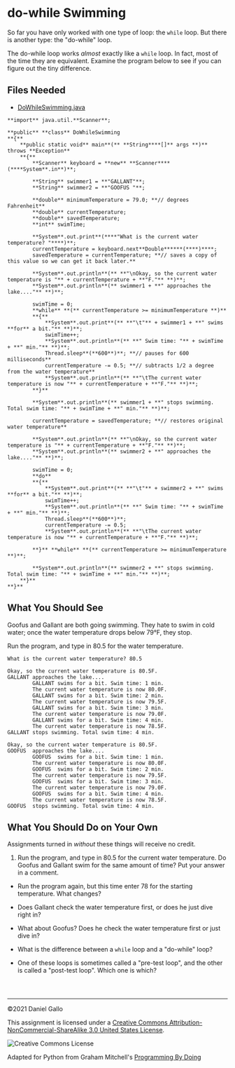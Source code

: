 # do-while Swimming


So far you have only worked with one type of loop: the `while`
loop. But there is another type: the "do-while" loop.


The do-while loop works *almost* exactly like a
`while` loop. In fact, most of the time they
are equivalent. Examine the program below to see if you can figure
out the tiny difference.


## Files Needed


* [DoWhileSwimming.java](examples/DoWhileSwimming.java)



```
**import** java.util.**Scanner**;

**public** **class** DoWhileSwimming
**{**
    **public static void** main**(** **String****[]** args **)** throws **Exception**
    **{**
        **Scanner** keyboard = **new** **Scanner****(****System**.in**)**;

        **String** swimmer1 = **"GALLANT"**;
        **String** swimmer2 = **"GOOFUS "**;

        **double** minimumTemperature = 79.0; **// degrees Fahrenheit**
        **double** currentTemperature;
        **double** savedTemperature;
        **int** swimTime;

        **System**.out.print**(****"What is the current water temperature? "****)**;
        currentTemperature = keyboard.next**Double******(****)****;
        savedTemperature = currentTemperature; **// saves a copy of this value so we can get it back later.**

        **System**.out.println**(** **"\nOkay, so the current water temperature is "** + currentTemperature + **"F."** **)**;
        **System**.out.println**(** swimmer1 + **" approaches the lake...."** **)**;

        swimTime = 0;
        **while** **(** currentTemperature >= minimumTemperature **)**
        **{**
            **System**.out.print**(** **"\t"** + swimmer1 + **" swims **for** a bit."** **)**;
            swimTime++;
            **System**.out.println**(** **" Swim time: "** + swimTime + **" min."** **)**;
            Thread.sleep**(**600**)**; **// pauses for 600 milliseconds**
            currentTemperature -= 0.5; **// subtracts 1/2 a degree from the water temperature**
            **System**.out.println**(** **"\tThe current water temperature is now "** + currentTemperature + **"F."** **)**;
        **}**

        **System**.out.println**(** swimmer1 + **" stops swimming. Total swim time: "** + swimTime + **" min."** **)**;

        currentTemperature = savedTemperature; **// restores original water temperature**

        **System**.out.println**(** **"\nOkay, so the current water temperature is "** + currentTemperature + **"F."** **)**;
        **System**.out.println**(** swimmer2 + **" approaches the lake...."** **)**;

        swimTime = 0;
        **do**
        **{**
            **System**.out.print**(** **"\t"** + swimmer2 + **" swims **for** a bit."** **)**;
            swimTime++;
            **System**.out.println**(** **" Swim time: "** + swimTime + **" min."** **)**;
            Thread.sleep**(**600**)**;
            currentTemperature -= 0.5;
            **System**.out.println**(** **"\tThe current water temperature is now "** + currentTemperature + **"F."** **)**;

        **}** **while** **(** currentTemperature >= minimumTemperature **)**;

        **System**.out.println**(** swimmer2 + **" stops swimming. Total swim time: "** + swimTime + **" min."** **)**;
    **}**
**}**

```

What You Should See
-------------------


Goofus and Gallant are both going swimming. They hate to swim in cold water;
once the water temperature drops below 79°F, they stop.


Run the program, and type in 80.5 for the water temperature.



```
What is the current water temperature? 80.5

Okay, so the current water temperature is 80.5F.
GALLANT approaches the lake....
        GALLANT swims for a bit. Swim time: 1 min.
        The current water temperature is now 80.0F.
        GALLANT swims for a bit. Swim time: 2 min.
        The current water temperature is now 79.5F.
        GALLANT swims for a bit. Swim time: 3 min.
        The current water temperature is now 79.0F.
        GALLANT swims for a bit. Swim time: 4 min.
        The current water temperature is now 78.5F.
GALLANT stops swimming. Total swim time: 4 min.

Okay, so the current water temperature is 80.5F.
GOOFUS  approaches the lake....
        GOOFUS  swims for a bit. Swim time: 1 min.
        The current water temperature is now 80.0F.
        GOOFUS  swims for a bit. Swim time: 2 min.
        The current water temperature is now 79.5F.
        GOOFUS  swims for a bit. Swim time: 3 min.
        The current water temperature is now 79.0F.
        GOOFUS  swims for a bit. Swim time: 4 min.
        The current water temperature is now 78.5F.
GOOFUS  stops swimming. Total swim time: 4 min.

```

What You Should Do on Your Own
------------------------------


Assignments turned in *without* these things will receive
no credit.


1. Run the program, and type in 80.5 for the current
 water temperature. Do Goofus and Gallant swim for the same amount of
 time? Put your answer in a comment.

 - Run the program again, but this time enter 78 for
 the starting temperature. What changes?

 - Does Gallant check the water temperature first, or does he
 just dive right in?

 - What about Goofus? Does he check the water temperature first
 or just dive in?

 - What is the difference between a `while`
 loop and a "do-while" loop?

 - One of these loops is sometimes called a "pre-test loop",
 and the other is called a "post-test loop". Which one is which?








```



```



---


©2021 Daniel Gallo


This assignment is licensed under a
[Creative Commons Attribution-NonCommercial-ShareAlike 3.0 United States License](https://creativecommons.org/licenses/by-nc-sa/3.0/us/deed.en_US).  

![Creative Commons License](images/by-nc-sa.png)





Adapted for Python from Graham Mitchell's [Programming By Doing](https://programmingbydoing.com/)